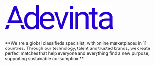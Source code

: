 <a href="https://www.adevinta.com/">
    <img target="_blank" src="assets/adevinta-blue.png" height="80px"/>
</a>

<br/>
<br/>
<br/>
**We are a global classifieds specialist, with online marketplaces in 11 countries. Through our technology, talent and trusted brands, we create perfect matches that help everyone and everything find a new purpose, supporting sustainable consumption.**

